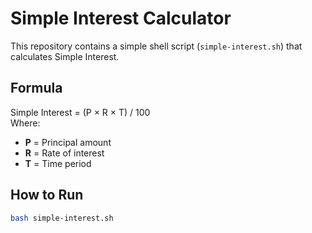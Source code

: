 # Simple Interest Calculator

This repository contains a simple shell script (`simple-interest.sh`) that calculates Simple Interest.

## Formula
Simple Interest = (P × R × T) / 100  
Where:  
- **P** = Principal amount  
- **R** = Rate of interest  
- **T** = Time period  

## How to Run
```bash
bash simple-interest.sh
